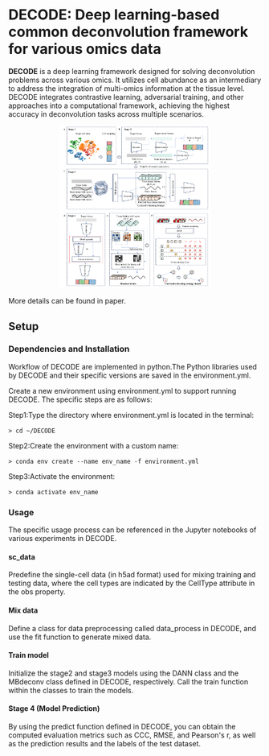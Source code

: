 # DECODE: Deep learning-based common deconvolution framework for various omics data

**DECODE** is a deep learning framework designed for solving deconvolution problems across various omics. It utilizes cell abundance as an intermediary to address the integration of multi-omics information at the tissue level. DECODE integrates contrastive learning, adversarial training, and other approaches into a computational framework, achieving the highest accuracy in deconvolution tasks across multiple scenarios.
<p align="center">
  <img width="60%" src="https://github.com/forceworker/DECODE_decov/blob/main/fig/fig.png">
</p>
More details can be found in paper.

## Setup

### Dependencies and Installation

Workflow of DECODE are implemented in python.The Python libraries used by DECODE and their specific versions are saved in the environment.yml.

Create a new environment using environment.yml to support running DECODE. The specific steps are as follows:

Step1:Type the directory where environment.yml is located in the terminal:

	> cd ~/DECODE  

Step2:Create the environment with a custom name:

	> conda env create --name env_name -f environment.yml  

Step3:Activate the environment:

	> conda activate env_name 

### Usage

The specific usage process can be referenced in the Jupyter notebooks of various experiments in DECODE.

#### sc_data

Predefine the single-cell data (in h5ad format) used for mixing training and testing data, where the cell types are indicated by the CellType attribute in the obs property.

#### Mix data

Define a class for data preprocessing called data_process in DECODE, and use the fit function to generate mixed data.

#### Train model

Initialize the stage2 and stage3 models using the DANN class and the MBdeconv class defined in DECODE, respectively. Call the train function within the classes to train the models.

#### Stage 4 (Model Prediction)
By using the predict function defined in DECODE, you can obtain the computed evaluation metrics such as CCC, RMSE, and Pearson's r, as well as the prediction results and the labels of the test dataset.


